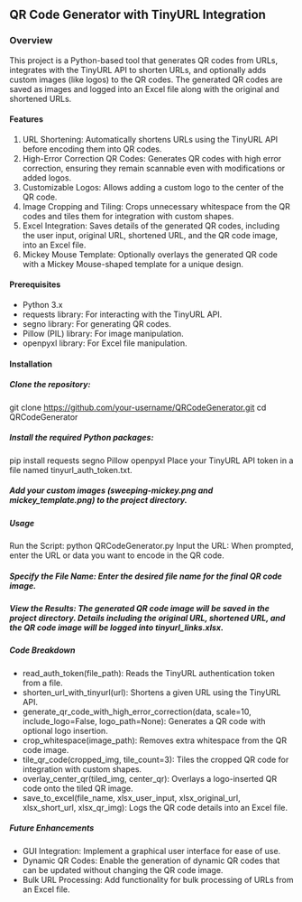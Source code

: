 ## QR Code Generator with TinyURL Integration
### Overview
This project is a Python-based tool that generates QR codes from URLs, integrates with the TinyURL API to shorten URLs, and optionally adds custom images (like logos) to the QR codes. The generated QR codes are saved as images and logged into an Excel file along with the original and shortened URLs.

#### Features
1. URL Shortening: Automatically shortens URLs using the TinyURL API before encoding them into QR codes.
2. High-Error Correction QR Codes: Generates QR codes with high error correction, ensuring they remain scannable even with modifications or added logos.
3. Customizable Logos: Allows adding a custom logo to the center of the QR code.
4. Image Cropping and Tiling: Crops unnecessary whitespace from the QR codes and tiles them for integration with custom shapes.
5. Excel Integration: Saves details of the generated QR codes, including the user input, original URL, shortened URL, and the QR code image, into an Excel file.
6. Mickey Mouse Template: Optionally overlays the generated QR code with a Mickey Mouse-shaped template for a unique design.

#### Prerequisites
- Python 3.x
- requests library: For interacting with the TinyURL API.
- segno library: For generating QR codes.
- Pillow (PIL) library: For image manipulation.
- openpyxl library: For Excel file manipulation.

#### Installation
##### Clone the repository:
git clone https://github.com/your-username/QRCodeGenerator.git
cd QRCodeGenerator

##### Install the required Python packages:
pip install requests segno Pillow openpyxl
Place your TinyURL API token in a file named tinyurl_auth_token.txt.

##### Add your custom images (sweeping-mickey.png and mickey_template.png) to the project directory.

##### Usage
Run the Script:
python QRCodeGenerator.py
Input the URL: When prompted, enter the URL or data you want to encode in the QR code.

##### Specify the File Name: Enter the desired file name for the final QR code image.

##### View the Results: The generated QR code image will be saved in the project directory. Details including the original URL, shortened URL, and the QR code image will be logged into tinyurl_links.xlsx.

##### Code Breakdown
- read_auth_token(file_path): Reads the TinyURL authentication token from a file.
- shorten_url_with_tinyurl(url): Shortens a given URL using the TinyURL API.
- generate_qr_code_with_high_error_correction(data, scale=10, include_logo=False, logo_path=None): Generates a QR code with optional logo insertion.
- crop_whitespace(image_path): Removes extra whitespace from the QR code image.
- tile_qr_code(cropped_img, tile_count=3): Tiles the cropped QR code for integration with custom shapes.
- overlay_center_qr(tiled_img, center_qr): Overlays a logo-inserted QR code onto the tiled QR image.
- save_to_excel(file_name, xlsx_user_input, xlsx_original_url, xlsx_short_url, xlsx_qr_img): Logs the QR code details into an Excel file.

##### Future Enhancements
- GUI Integration: Implement a graphical user interface for ease of use.
- Dynamic QR Codes: Enable the generation of dynamic QR codes that can be updated without changing the QR code image.
- Bulk URL Processing: Add functionality for bulk processing of URLs from an Excel file.
